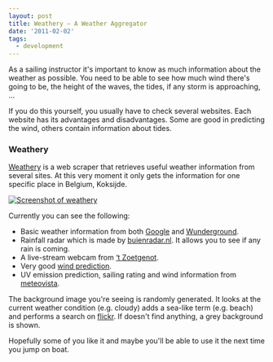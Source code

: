 ```yaml
---
layout: post
title: Weathery – A Weather Aggregator
date: '2011-02-02'
tags:
  - development
---
```


As a sailing instructor it's important to know as much information about the weather as possible. You need to be able to see how much wind there's going to be, the height of the waves, the tides, if any storm is approaching, …

If you do this yourself, you usually have to check several websites. Each website has its advantages and disadvantages. Some are good in predicting the wind, others contain information about tides.

### Weathery

[Weathery](https://christianvuerings.github.io/weathery/) is a web scraper that retrieves useful weather information from several sites. At this very moment it only gets the information for one specific place in Belgium, Koksijde.

[![Screenshot of weathery](/images/2011-02-02-weathery_big.png)](/images/2011-02-02-weathery_big.png)

Currently you can see the following:

- Basic weather information from both [Google](http://www.google.com/) and [Wunderground](http://www.wunderground.com/).
- Rainfall radar which is made by [buienradar.nl](http://buienradar.nl/). It allows you to see if any rain is coming.
- A live-stream webcam from [‘t Zoetgenot](http://zoetgenot.be/).
- Very good [wind prediction](http://www.windfinder.com/).
- UV emission prediction, sailing rating and wind information from [meteovista](http://www.meteovista.be/).

The background image you're seeing is randomly generated. It looks at the current weather condition (e.g. cloudy) adds a sea-like term (e.g. beach) and performs a search on [flickr](http://www.flickr.com/). If doesn't find anything, a grey background is shown.

Hopefully some of you like it and maybe you'll be able to use it the next time you jump on boat.
